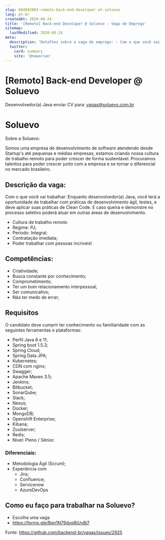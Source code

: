 ```yaml
---
slug: 684942083-remoto-back-end-developer-at-soluevo
lang: pt-br
createdAt: 2020-08-24
title: '[Remoto] Back-end Developer @ Soluevo - Vaga de Emprego'
sitemap:
  lastModified: 2020-08-24
meta:
  description: 'Detalhes sobre a vaga de emprego: : Com o que você vai trabalhar: Enquanto desenvolvedor(a) Java, você terá a oportunidade de trabalhar com práticas de desenvolvimento ágil, testes, e deve aplicar suas práticas de Clean Code. E caso queira e demonstre no processo seletivo poderá atuar em outras áreas de desenvolvimento. - Cultura de trabalho remoto - Regime: PJ; - Período: Integral; - Contratação imediata; - Poder trabalhar com pessoas incríveis!'
  twitter:
    card: summary
    site: '@nawarian'
---
```


# [Remoto] Back-end Developer @ Soluevo

Desenvolvedor(a) Java
enviar CV para: vagas@soluevo.com.br

# Soluevo

Sobre a Soluevo:

Somos uma empresa de desenvolvimento de software atendendo desde Startup's até pequenas e médias empresas, estamos criando nossa cultura de trabalho remoto para poder crescer de forma sustentável.
Procuramos talentos para poder crescer junto com a empresa e se tornar o diferencial no mercado brasileiro.

## Descrição da vaga:

Com o que você vai trabalhar:
Enquanto desenvolvedor(a) Java, você terá a oportunidade de trabalhar com práticas de desenvolvimento ágil, testes, e deve aplicar suas práticas de Clean Code. E caso queira e demonstre no processo seletivo poderá atuar em outras áreas de desenvolvimento.

- Cultura de trabalho remoto
- Regime: PJ;
- Período: Integral;
- Contratação imediata;
- Poder trabalhar com pessoas incríveis!

## Competências:

- Criatividade;
- Busca constante por conhecimento;
- Comprometimento;
- Ter um bom relacionamento interpessoal;
- Ser comunicativo;
- Não ter medo de errar;

## Requisitos

O candidato deve cumprir ter conhecimento ou familiaridade com as seguintes ferramentas e plataformas:
- Perfil Java 8 e 11;
- Spring boot 1.5.3;
- Spring Cloud;
- Spring Data JPA;
- Kubernetes;
- CDN com nginx;
- Swagger;
- Apache Maven 3.5;
- Jenkins;
- Bitbucket;
- SonarQube;
- Slack;
- Nexus;
- Docker;
- MongoDB;
- Openshift Enterprise;
- Kibana;
- Zuulserver;
- Redis;
- Nível: Pleno / Sênior.

### Diferenciais:

- Metodologia Ágil (Scrum);
- Experiência com
  - Jira;
  - Confluence;
  - Servicenow
  - AzureDevOps

## Como eu faço para trabalhar na Soluevo?
- Escolha uma vaga
- https://forms.gle/Bqn1N79dyqRjUvBj7

Fonte: https://github.com/backend-br/vagas/issues/2925